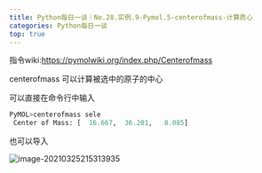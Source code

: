 ```yaml
---
title: Python每日一谈｜No.28.实例.9-Pymol.5-centerofmass-计算质心
categories: Python每日一谈
top: true
---
```




指令wiki:https://pymolwiki.org/index.php/Centerofmass

centerofmass 可以计算被选中的原子的中心

可以直接在命令行中输入

```python
PyMOL>centerofmass sele
 Center of Mass: [  16.667,  36.201,   8.085]
```

也可以导入

![image-20210325215313935](https://gitee.com/luskyqi/markdown-png/raw/master/uPic/image-20210325215313935.png)



